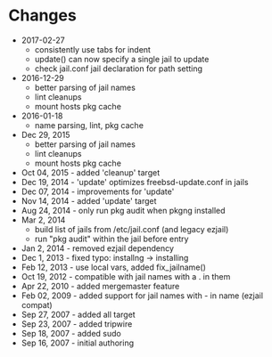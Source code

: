# Changes

- 2017-02-27 
    - consistently use tabs for indent
    - update() can now specify a single jail to update
    - check jail.conf jail declaration for path setting
- 2016-12-29 
    - better parsing of jail names
    - lint cleanups
    - mount hosts pkg cache
- 2016-01-18 
    - name parsing, lint, pkg cache
- Dec 29, 2015
    - better parsing of jail names
    - lint cleanups
    - mount hosts pkg cache
- Oct 04, 2015 - added 'cleanup' target
- Dec 19, 2014 - 'update' optimizes freebsd-update.conf in jails
- Dec 07, 2014 - improvements for 'update'
- Nov 14, 2014 - added 'update' target
- Aug 24, 2014 - only run pkg audit when pkgng installed
- Mar  2, 2014
    - build list of jails from /etc/jail.conf (and legacy ezjail)
    - run "pkg audit" within the jail before entry
- Jan  2, 2014 - removed ezjail dependency
- Dec  1, 2013 - fixed typo: installng -> installing
- Feb 12, 2013 - use local vars, added fix_jailname()
- Oct 19, 2012 - compatible with jail names with a . in them
- Apr 22, 2010 - added mergemaster feature
- Feb 02, 2009 - added support for jail names with - in name (ezjail compat)
- Sep 27, 2007 - added all target
- Sep 23, 2007 - added tripwire
- Sep 18, 2007 - added sudo
- Sep 16, 2007 - initial authoring

